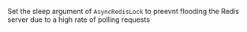 Set the sleep argument of `AsyncRedisLock` to preevnt flooding the Redis server due to a high rate of polling requests
